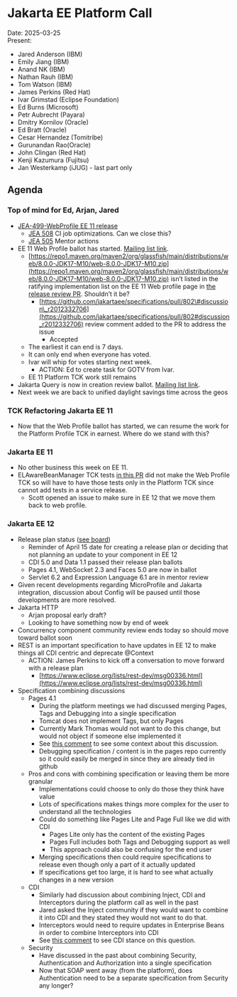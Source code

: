 # Jakarta EE Platform Call

Date: 2025-03-25  
Present:

- Jared Anderson (IBM)  
- Emily Jiang (IBM)  
- Anand NK (IBM)  
- Nathan Rauh (IBM)  
- Tom Watson (IBM)  
- James Perkins (Red Hat)  
- Ivar Grimstad (Eclipse Foundation)  
- Ed Burns (Microsoft)  
- Petr Aubrecht (Payara)  
- Dmitry Kornilov (Oracle)  
- Ed Bratt (Oracle)  
- Cesar Hernandez (Tomitribe)  
- Gurunandan Rao(Oracle)  
- John Clingan (Red Hat)  
- Kenji Kazumura (Fujitsu)  
- Jan Westerkamp (iJUG) \- last part only

## Agenda

### Top of mind for Ed, Arjan, Jared

* [JEA-499-WebProfile EE 11 release](https://dev.azure.com/jakarta-ee-azdo/jakarta-ee-azdo/_workitems/edit/499)  
  * [JEA 508](https://dev.azure.com/jakarta-ee-azdo/jakarta-ee-azdo/_workitems/edit/508) CI job optimizations. Can we close this?  
  * [JEA 505](https://dev.azure.com/jakarta-ee-azdo/jakarta-ee-azdo/_workitems/edit/505) Mentor actions  
* EE 11 Web Profile ballot has started. [Mailing list link](https://www.eclipse.org/lists/jakarta.ee-spec/msg03721.html).  
  * [https://repo1.maven.org/maven2/org/glassfish/main/distributions/web/8.0.0-JDK17-M10/web-8.0.0-JDK17-M10.zip](https://repo1.maven.org/maven2/org/glassfish/main/distributions/web/8.0.0-JDK17-M10/web-8.0.0-JDK17-M10.zip) isn’t listed in the ratifying implementation list on the EE 11 Web profile page in [the release review PR](https://github.com/jakartaee/specifications/pull/802).  Shouldn’t it be?  
    * [https://github.com/jakartaee/specifications/pull/802\#discussion\_r2012332706](https://github.com/jakartaee/specifications/pull/802#discussion_r2012332706) review comment added to the PR to address the issue  
      * Accepted  
  * The earliest it can end is 7 days.  
  * It can only end when everyone has voted.  
  * Ivar will whip for votes starting next week.  
    * ACTION: Ed to create task for GOTV from Ivar.  
  * EE 11 Platform TCK work still remains  
* Jakarta Query is now in creation review ballot.  [Mailing list link](https://www.eclipse.org/lists/jakarta.ee-spec/msg03732.html).  
* Next week we are back to unified daylight savings time across the geos

### TCK Refactoring Jakarta EE 11

* Now that the Web Profile ballot has started, we can resume the work for the Platform Profile TCK in earnest. Where do we stand with this?

### Jakarta EE 11

* No other business this week on EE 11\.   
* ELAwareBeanManager TCK tests [in this PR](https://github.com/jakartaee/platform-tck/pull/2083) did not make the Web Profile TCK so will have to have those tests only in the Platform TCK since cannot add tests in a service release.  
  * Scott opened an issue to make sure in EE 12 that we move them back to web profile.

### Jakarta EE 12

* Release plan status ([see board](https://github.com/orgs/jakartaee/projects/17))  
  * Reminder of April 15 date for creating a release plan or deciding that not planning an update to your component in EE 12  
  * CDI 5.0 and Data 1.1 passed their release plan ballots  
  * Pages 4.1, WebSocket 2.3 and Faces 5.0 are now in ballot  
  * Servlet 6.2 and Expression Language 6.1 are in mentor review  
* Given recent developments regarding MicroProfile and Jakarta integration, discussion about Config will be paused until those developments are more resolved.  
* Jakarta HTTP  
  * Arjan proposal early draft?  
  * Looking to have something now by end of week  
* Concurrency component community review ends today so should move toward ballot soon  
* REST is an important specification to have updates in EE 12 to make things all CDI centric and deprecate @Context  
  * ACTION:  James Perkins to kick off a conversation to move forward with a release plan  
    * [https://www.eclipse.org/lists/rest-dev/msg00336.html](https://www.eclipse.org/lists/rest-dev/msg00336.html)  
* Specification combining discussions  
  * Pages 4.1  
    * During the platform meetings we had discussed merging Pages, Tags and Debugging into a single specification  
    * Tomcat does not implement Tags, but only Pages  
    * Currently Mark Thomas would not want to do this change, but would not object if someone else implemented it  
    * See [this comment](https://github.com/jakartaee/specifications/pull/804#issuecomment-2748704175) to see some context about this discussion.  
    * Debugging specification / content is in the pages repo currently so it could easily be merged in since they are already tied in github  
  * Pros and cons with combining specification or leaving them be more granular  
    * Implementations could choose to only do those they think have value  
    * Lots of specifications makes things more complex for the user to understand all the technologies  
    * Could do something like Pages Lite and Page Full like we did with CDI  
      * Pages Lite only has the content of the existing Pages  
      * Pages Full includes both Tags and Debugging support as well  
      * This approach could also be confusing for the end user  
    * Merging specifications then could require specifications to release even though only a part of it actually updated  
    * If specifications get too large, it is hard to see what actually changes in a new version  
  * CDI  
    * Similarly had discussion about combining Inject, CDI and Interceptors during the platform call as well in the past  
    * Jared asked the Inject community if they would want to combine it into CDI and they stated they would not want to do that.  
    * Interceptors would need to require updates in Enterprise Beans in order to combine Interceptors into CDI  
    * See [this comment](https://github.com/jakartaee/cdi/issues/856#issuecomment-2684148395) to see CDI stance on this question.  
  * Security  
    * Have discussed in the past about combining Security, Authentication and Authorization into a single specification  
    * Now that SOAP went away (from the platform), does Authentication need to be a separate specification from Security any longer?
